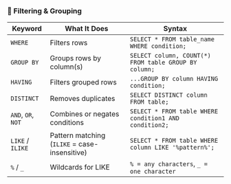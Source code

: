 ### 🔹 Filtering & Grouping

| **Keyword**        | **What It Does**                              | **Syntax**                                             |
| ------------------ | --------------------------------------------- | ------------------------------------------------------ |
| `WHERE`            | Filters rows                                  | `SELECT * FROM table_name WHERE condition;`            |
| `GROUP BY`         | Groups rows by column(s)                      | `SELECT column, COUNT(*) FROM table GROUP BY column;`  |
| `HAVING`           | Filters grouped rows                          | `...GROUP BY column HAVING condition;`                 |
| `DISTINCT`         | Removes duplicates                            | `SELECT DISTINCT column FROM table;`                   |
| `AND`, `OR`, `NOT` | Combines or negates conditions                | `SELECT * FROM table WHERE condition1 AND condition2;` |
| `LIKE` / `ILIKE`   | Pattern matching (`ILIKE` = case-insensitive) | `SELECT * FROM table WHERE column LIKE '%pattern%';`   |
| `%` / `_`          | Wildcards for LIKE                            | `% = any characters`, `_ = one character`              |

